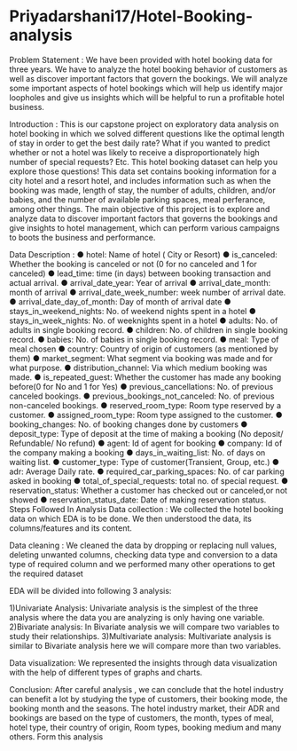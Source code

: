 # Priyadarshani17/Hotel-Booking-analysis
Problem Statement :
We have been provided with hotel booking data for three years. We have to analyze the hotel booking behavior of customers as well as discover important factors that govern the bookings. We will analyze some important aspects of hotel bookings which will help us identify major loopholes and give us insights which will be helpful to run a profitable hotel business.

Introduction : 
This is our capstone project on exploratory data analysis on hotel booking in which we solved different questions like the optimal length of stay in order to get the best daily rate? What if you wanted to predict whether or not a hotel was likely to receive a disproportionately high number of special requests? Etc. This hotel booking dataset can help you explore those questions!
This data set contains booking information for a city hotel and a resort hotel, and includes information such as when the booking was made, length of stay, the number of adults, children, and/or babies, and the number of available parking spaces, meal perferance, among other things. 
The main objective of this project is to explore and analyze data to discover important factors that governs the bookings and give insights to hotel management, which can perform various campaigns to boots the business and performance.

Data Description :
●	hotel: Name of hotel ( City or Resort)
●	is_canceled: Whether the booking is canceled or not (0 for no canceled and 1 for canceled)
●	lead_time: time (in days) between booking transaction and actual arrival.
●	arrival_date_year: Year of arrival
●	arrival_date_month: month of arrival
●	arrival_date_week_number: week number of arrival date.
●	arrival_date_day_of_month: Day of month of arrival date
●	stays_in_weekend_nights: No. of weekend nights spent in a hotel
●	stays_in_week_nights: No. of weeknights spent in a hotel
●	adults: No. of adults in single booking record.
●	children: No. of children in single booking record.
●	babies: No. of babies in single booking record.
●	meal: Type of meal chosen
●	country: Country of origin of customers (as mentioned by them)
●	market_segment: What segment via booking was made and for what purpose.
●	distribution_channel: Via which medium booking was made.
●	is_repeated_guest: Whether the customer has made any booking before(0 for No and 1 for Yes)
●	previous_cancellations: No. of previous canceled bookings.
●	previous_bookings_not_canceled: No. of previous non-canceled bookings.
●	reserved_room_type: Room type reserved by a customer.
●	assigned_room_type: Room type assigned to the customer.
●	booking_changes: No. of booking changes done by customers
●	deposit_type: Type of deposit at the time of making a booking (No deposit/ Refundable/ No refund)
●	agent: Id of agent for booking
●	company: Id of the company making a booking
●	days_in_waiting_list: No. of days on waiting list.
●	customer_type: Type of customer(Transient, Group, etc.)
●	adr: Average Daily rate.
●	required_car_parking_spaces: No. of car parking asked in booking
●	total_of_special_requests: total no. of special request.
●	reservation_status: Whether a customer has checked out or canceled,or not showed
●	reservation_status_date: Date of making reservation status.
Steps Followed In Analysis
Data collection : We collected  the hotel booking data on which EDA is to be done. We then understood the data, its columns/features and its content.

Data cleaning : We cleaned the data by dropping or replacing null values, deleting unwanted columns, checking data type and conversion to a data type of required column and we performed many other operations to get the required dataset

EDA will be divided into following 3 analysis:

1)Univariate Analysis: Univariate analysis is the simplest of the three analysis where the data you are analyzing is only having one variable.
2)Bivariate analysis: In Bivariate analysis we will compare two variables to study their relationships.
3)Multivariate analysis: Multivariate analysis is similar to Bivariate analysis here we will compare more than two variables.

Data visualization: We represented the insights through data visualization with the help of different types of graphs and charts.

Conclusion: After careful analysis , we can conclude that the hotel industry can benefit a lot by studying the type of customers, their booking mode, the booking month and the seasons. The hotel industry market, their ADR and bookings are based on the type of customers, the month, types of meal, hotel type, their country of origin, Room types, booking medium and many others. Form this analysis 

